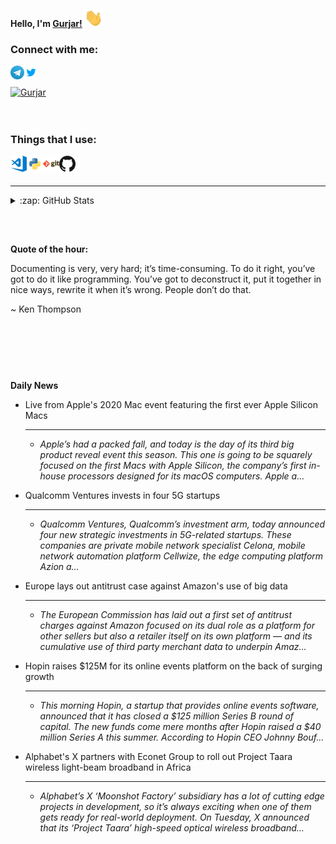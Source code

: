 #### Hello, I'm [Gurjar!](https://GurjarKing.github.io) <img src="https://raw.githubusercontent.com/ABSphreak/ABSphreak/master/gifs/Hi.gif" width="30px"></h2>


### Connect with me:

[<img align="left" alt="Gurjar | Telegram" width="22px" src="https://raw.githubusercontent.com/github/explore/80688e429a7d4ef2fca1e82350fe8e3517d3494d/topics/telegram/telegram.png" />][Telegram]
[<img align="left" alt="Gurjar | Twitter" width="22px" src="https://raw.githubusercontent.com/github/explore/80688e429a7d4ef2fca1e82350fe8e3517d3494d/topics/twitter/twitter.png" />][Twitter]
<br >
<br >
<a href="https://github.com/GurjarKing"><img src="https://komarev.com/ghpvc/?username=GurjarKing" alt="Gurjar" /></a> <br />
<br />
<br />
<!-- <br >

![](https://visitor-badge.glitch.me/badge?page_id=GurjarKing)

<br /> -->

### Things that I use:

[<img align="left" alt="Visual Studio Code" width="26px" src="https://raw.githubusercontent.com/github/explore/80688e429a7d4ef2fca1e82350fe8e3517d3494d/topics/visual-studio-code/visual-studio-code.png" />][VSCode]
[<img align="left" alt="Python" width="26px" src="https://raw.githubusercontent.com/github/explore/80688e429a7d4ef2fca1e82350fe8e3517d3494d/topics/python/python.png" />][Python]
[<img align="left" alt="Git" width="26px" src="https://raw.githubusercontent.com/github/explore/80688e429a7d4ef2fca1e82350fe8e3517d3494d/topics/git/git.png" />][Git]
[<img align="left" alt="GitHub" width="26px" src="https://raw.githubusercontent.com/github/explore/78df643247d429f6cc873026c0622819ad797942/topics/github/github.png" />][Github]

<br />
<br />

---
<details>
  <summary>:zap: GitHub Stats</summary>

<img align="left" alt="Gurjar's Github Stats" src="https://github-readme-stats.vercel.app/api?username=GurjarKing&show_icons=true&hide_border=true&count_private=true&include_all_commit=true&theme=algolia" />

</details>

<!-- ### 🔔 My latest tweet
<a href="https://twitter.com/Gurjar_King43" target="_blank">
	<img src="https://github.com/GurjarKing/GurjarKing/raw/master/tweet.png" width="70%" align="center" alt="Click to view on Twitter" title="My latest tweet, as an image"/>
</a> -->
<br>

<pre>

</pre>

**Quote of the hour:**

Documenting is very, very hard; it’s time-consuming. To do it right, you’ve got to do it like programming. You’ve got to deconstruct it, put it together in nice ways, rewrite it when it’s wrong. People don’t do that.

~ Ken Thompson
<pre>

</pre>
<br>
<pre>


</pre>
<strong>Daily News</strong>
  
  - Live from Apple's 2020 Mac event featuring the first ever Apple Silicon Macs
     <hr/>
     
      - *Apple’s had a packed fall, and today is the day of its third big product reveal event this season. This one is going to be squarely focused on the first Macs with Apple Silicon, the company’s first in-house processors designed for its macOS computers. Apple a…*
     
  - Qualcomm Ventures invests in four 5G startups
      <hr/>
      
      - *Qualcomm Ventures, Qualcomm’s investment arm, today announced four new strategic investments in 5G-related startups. These companies are private mobile network specialist Celona, mobile network automation platform Cellwize, the edge computing platform Azion a…*
      
  - Europe lays out antitrust case against Amazon's use of big data
      <hr/>
      
      - *The European Commission has laid out a first set of antitrust charges against Amazon focused on its dual role as a platform for other sellers but also a retailer itself on its own platform — and its cumulative use of third party merchant data to underpin Amaz…*
      
  - Hopin raises $125M for its online events platform on the back of surging growth
      <hr/>
      
      - *This morning Hopin, a startup that provides online events software, announced that it has closed a $125 million Series B round of capital. The new funds come mere months after Hopin raised a $40 million Series A this summer. According to Hopin CEO Johnny Bouf…*
       
  - Alphabet's X partners with Econet Group to roll out Project Taara wireless light-beam broadband in Africa
      <hr/>
       
       - *Alphabet’s X ‘Moonshot Factory’ subsidiary has a lot of cutting edge projects in development, so it’s always exciting when one of them gets ready for real-world deployment. On Tuesday, X announced that its ‘Project Taara’ high-speed optical wireless broadband…*
      

<br />

[VSCode]: https://code.visualstudio.com/
[Python]: https://www.python.org/
[Git]: https://git-scm.com/
[Github]: https://github.com/
[Telegram]: https://t.me/Gurjar_King/
[Twitter]: https://twitter.com/Gurjar_King43/
